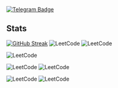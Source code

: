 [![Telegram Badge](https://img.shields.io/badge/-Write_me-blue?style=flat&logo=Telegram&logoColor=white)](https://t.me/umbilnm)

## Stats 
[![GitHub Streak](http://github-readme-streak-stats.herokuapp.com?user=umbilnm&theme=github-dark-blue&hide_border=true)](https://git.io/streak-stats)
![LeetCode](https://badges.peiyuan.ch/leetcode/9loxoped/name)
![LeetCode](https://badges.peiyuan.ch/leetcode/9loxoped/ranking)

![LeetCode](https://badges.peiyuan.ch/leetcode/9loxoped/submission?accepted=false&difficulty=all)

![LeetCode](https://badges.peiyuan.ch/leetcode/9loxoped/submission?accepted=true&difficulty=easy)
![LeetCode](https://badges.peiyuan.ch/leetcode/9loxoped/rate?difficulty=easy)

![LeetCode](https://badges.peiyuan.ch/leetcode/9loxoped/submission?accepted=true&difficulty=medium)
![LeetCode](https://badges.peiyuan.ch/leetcode/9loxoped/rate?difficulty=medium)
